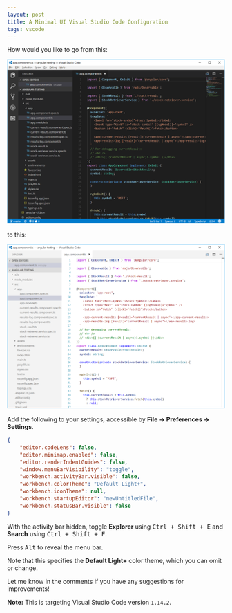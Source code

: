 ```yaml
---
layout: post
title: A Minimal UI Visual Studio Code Configuration
tags: vscode
---
```


How would you like to go from this:

[![](/assets/content/2017-07-23-a-minimal-ui-visual-studio-code-configuration/1.png)](/assets/content/2017-07-23-a-minimal-ui-visual-studio-code-configuration/1.png)

to this:

[![](/assets/content/2017-07-23-a-minimal-ui-visual-studio-code-configuration/2.png)](/assets/content/2017-07-23-a-minimal-ui-visual-studio-code-configuration/2.png)

Add the following to your settings, accessible by **File &rarr; Preferences &rarr; Settings**.

```json
{
    "editor.codeLens": false,
    "editor.minimap.enabled": false,
    "editor.renderIndentGuides": false,
    "window.menuBarVisibility": "toggle",
    "workbench.activityBar.visible": false,
    "workbench.colorTheme": "Default Light+",
    "workbench.iconTheme": null,
    "workbench.startupEditor": "newUntitledFile",
    "workbench.statusBar.visible": false
}
```

With the activity bar hidden, toggle **Explorer** using <kbd>Ctrl + Shift + E</kbd> and **Search** using <kbd>Ctrl + Shift + F</kbd>.

Press <kbd>Alt</kbd> to reveal the menu bar.

Note that this specifies the **Default Light+** color theme, which you can omit or change.

Let me know in the comments if you have any suggestions for improvements!

**Note:** This is targeting Visual Studio Code version `1.14.2`.
